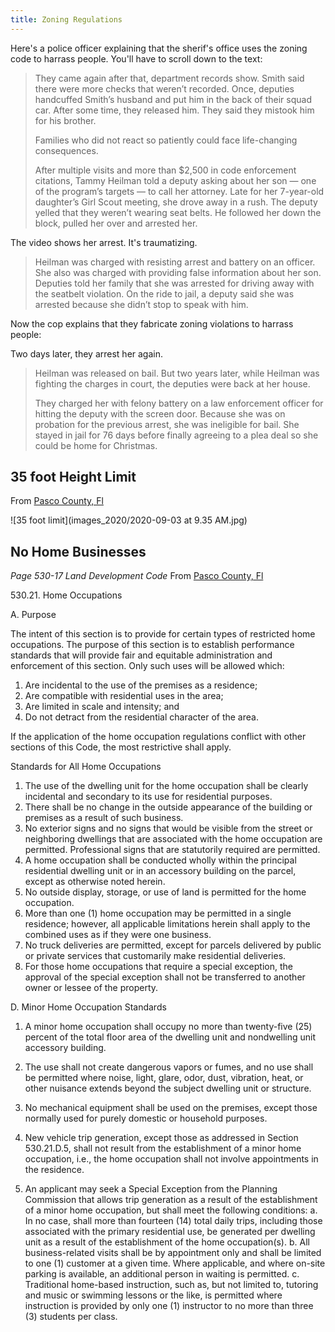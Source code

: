 ```yaml
---
title: Zoning Regulations
---
```


Here's a police officer explaining that the sherif's office uses the zoning code to harrass people. You'll have to scroll down to the text:

> They came again after that, department records show. Smith said there were more checks that weren’t recorded. Once, deputies handcuffed Smith’s husband and put him in the back of their squad car. After some time, they released him. They said they mistook him for his brother.
>
> Families who did not react so patiently could face life-changing consequences.
>
> After multiple visits and more than $2,500 in code enforcement citations, Tammy Heilman told a deputy asking about her son — one of the program’s targets — to call her attorney. Late for her 7-year-old daughter’s Girl Scout meeting, she drove away in a rush. The deputy yelled that they weren’t wearing seat belts. He followed her down the block, pulled her over and arrested her.

The video shows her arrest. It's traumatizing. 

> Heilman was charged with resisting arrest and battery on an officer. She also was charged with providing false information about her son. Deputies told her family that she was arrested for driving away with the seatbelt violation. On the ride to jail, a deputy said she was arrested because she didn’t stop to speak with him.

Now the cop explains that they fabricate zoning violations to harrass people:


[](https://projects.tampabay.com/projects/2020/investigations/police-pasco-sheriff-targeted/body-cam-footage/)

Two days later, they arrest her again. 

> Heilman was released on bail. But two years later, while Heilman was fighting the charges in court, the deputies were back at her house.
> 
> They charged her with felony battery on a law enforcement officer for hitting the deputy with the screen door. Because she was on probation for the previous arrest, she was ineligible for bail. She stayed in jail for 76 days before finally agreeing to a plea deal so she could be home for Christmas.


## 35 foot Height Limit

From [Pasco County, Fl](https://www.pascocountyfl.net/1331/Chapter-500-Zoning-Standards)

![35 foot limit](images_2020/2020-09-03 at 9.35 AM.jpg)

## No Home Businesses

_Page 530-17 Land Development Code_
From [Pasco County, Fl]()

530.21. Home Occupations

A. Purpose

The intent of this section is to provide for certain types of restricted home occupations. The purpose of this section is to establish performance standards that will provide fair and equitable administration and enforcement of this section. Only such uses will be allowed which:
1. Are incidental to the use of the premises as a residence;
2. Are compatible with residential uses in the area;
3. Are limited in scale and intensity; and
4. Do not detract from the residential character of the area.

If the application of the home occupation regulations conflict with other sections of this Code, the most restrictive shall apply.

Standards for All Home Occupations
1. The use of the dwelling unit for the home occupation shall be clearly incidental and secondary to its use for residential purposes.
2. There shall be no change in the outside appearance of the building or premises as a result of such business.
3. No exterior signs and no signs that would be visible from the street or neighboring dwellings that are associated with the home occupation are permitted. Professional signs that are statutorily required are permitted.
4. A home occupation shall be conducted wholly within the principal residential dwelling unit or in an accessory building on the parcel, except as otherwise noted herein.
5. No outside display, storage, or use of land is permitted for the home occupation.
6. More than one (1) home occupation may be permitted in a single residence; however, all applicable limitations herein shall apply to the combined uses as if they were one business.
7. No truck deliveries are permitted, except for parcels delivered by public or private services that customarily make residential deliveries.
8. For those home occupations that require a special exception, the approval of the special exception shall not be transferred to another owner or lessee of the property.

D. Minor Home Occupation Standards

1. A minor home occupation shall occupy no more than twenty-five (25) percent of the total floor area of the dwelling unit and nondwelling unit accessory building.
2. The use shall not create dangerous vapors or fumes, and no use shall be permitted where noise, light, glare, odor, dust, vibration, heat, or other nuisance extends beyond the subject dwelling unit or structure.

3. No mechanical equipment shall be used on the premises, except those normally used for purely domestic or household purposes.
4. New vehicle trip generation, except those as addressed in Section 530.21.D.5, shall not result from the establishment of a minor home occupation, i.e., the home occupation shall not involve appointments in the residence.
5. An applicant may seek a Special Exception from the Planning Commission that allows trip generation as a result of the establishment of a minor home occupation, but shall meet the following conditions:
  a. In no case, shall more than fourteen (14) total daily trips, including those associated with the primary residential use, be generated per dwelling unit as a result of the establishment of the home occupation(s).
  b. All business-related visits shall be by appointment only and shall be limited to one (1) customer at a given time. Where applicable, and where on-site parking is available, an additional person in waiting is permitted.
  c. Traditional home-based instruction, such as, but not limited to, tutoring and music or swimming lessons or the like, is permitted where instruction is provided by only one (1) instructor to no more than three (3) students per class.
  
  
